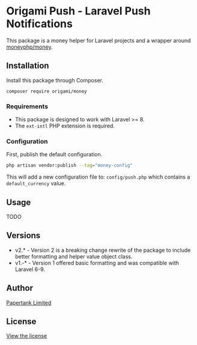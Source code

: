 # Origami Push - Laravel Push Notifications

This package is a money helper for Laravel projects and a wrapper around [moneyphp/money](https://github.com/moneyphp/money).

## Installation

Install this package through Composer.

```
composer require origami/money
```

### Requirements

- This package is designed to work with Laravel >= 8.
- The `ext-intl` PHP extension is required.

### Configuration

First, publish the default configuration.

```bash
php artisan vendor:publish --tag="money-config"
```

This will add a new configuration file to: `config/push.php` which contains a `default_currency` value.

## Usage

TODO

## Versions
 - v2.* - Version 2 is a breaking change rewrite of the package to include better formatting and helper value object class.
 - v1.-* - Version 1 offered basic formatting and was compatible with Laravel 6-9.

## Author
[Papertank Limited](http://papertank.com)

## License
[View the license](http://github.com/papertank/origami-money/blob/master/LICENSE)
